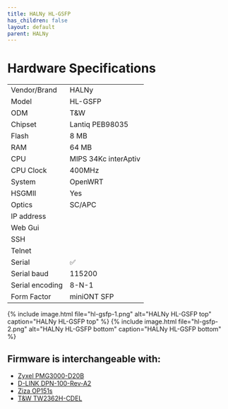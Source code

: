 ```yaml
---
title: HALNy HL-GSFP
has_children: false
layout: default
parent: HALNy
---
```


# Hardware Specifications

|                 |                      |
| --------------- | -------------------- |
| Vendor/Brand    | HALNy                |
| Model           | HL-GSFP              |
| ODM             | T&W                  |
| Chipset         | Lantiq PEB98035      |
| Flash           | 8 MB                 |
| RAM             | 64 MB                |
| CPU             | MIPS 34Kc interAptiv |
| CPU Clock       | 400MHz               |
| System          | OpenWRT              |
| HSGMII          | Yes                  |
| Optics          | SC/APC               |
| IP address      |                      |
| Web Gui         |                      |
| SSH             |                      |
| Telnet          |                      |
| Serial          | ✅                   |
| Serial baud     | 115200               |
| Serial encoding | 8-N-1                |
| Form Factor     | miniONT SFP          |

{% include image.html file="hl-gsfp-1.png"  alt="HALNy HL-GSFP top" caption="HALNy HL-GSFP top" %}
{% include image.html file="hl-gsfp-2.png"  alt="HALNy HL-GSFP bottom" caption="HALNy HL-GSFP bottom" %}

## Firmware is interchangeable with:

- [Zyxel PMG3000-D20B](/ont-zyxel-pmg3000-d20b)
- [D-LINK DPN-100-Rev-A2](/ont-d-link-dpn-100-rev-a2)
- [Ziza OP151s](/ont-ziza-op151s)
- [T&W TW2362H-CDEL](/ont-t-w-tw2362h-cdel)


